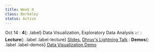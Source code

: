 ```yaml
---
title: Week 4
class: Berkeley
status: Active
---
```

Oct 14
: **4**{: .label} Data Visualization, Exploratory Data Analysis 📈
: **Lecture**{: .label .label-lecture} <a href = "{{site.links.lectures.lecture04}}" target = "_blank">Slides</a>, <a href = "{{site.links.lightning.talk02}}" target = "_blank">Dhruv's Lightning Talk</a> 
: **Demos**{: .label .label-demos} <a href = "{{site.links.demos.demo03}}" target = "_blank">Data Visualization Demo</a>